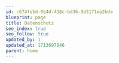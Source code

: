 ```yaml
---
id: c674fe5d-0b4d-438c-bd36-9d3171ea2bda
blueprint: page
title: Datenschutz
seo_index: true
seo_follow: true
updated_by: 1
updated_at: 1713697846
parent: home
---
```

